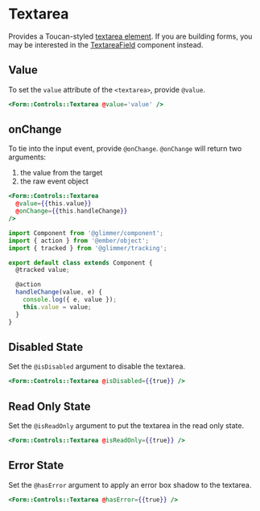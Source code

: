 # Textarea

Provides a Toucan-styled [textarea element](https://developer.mozilla.org/en-US/docs/Web/HTML/Element/textarea). If you are building forms, you may be interested in the [TextareaField](./textarea-field) component instead.

## Value

To set the `value` attribute of the `<textarea>`, provide `@value`.

```hbs
<Form::Controls::Textarea @value='value' />
```

## onChange

To tie into the input event, provide `@onChange`. `@onChange` will return two arguments:

1. the value from the target
2. the raw event object

```hbs
<Form::Controls::Textarea
  @value={{this.value}}
  @onChange={{this.handleChange}}
/>
```

```js
import Component from '@glimmer/component';
import { action } from '@ember/object';
import { tracked } from '@glimmer/tracking';

export default class extends Component {
  @tracked value;

  @action
  handleChange(value, e) {
    console.log({ e, value });
    this.value = value;
  }
}
```

## Disabled State

Set the `@isDisabled` argument to disable the textarea.

```hbs
<Form::Controls::Textarea @isDisabled={{true}} />
```

## Read Only State

Set the `@isReadOnly` argument to put the textarea in the read only state.

```hbs
<Form::Controls::Textarea @isReadOnly={{true}} />
```

## Error State

Set the `@hasError` argument to apply an error box shadow to the textarea.

```hbs
<Form::Controls::Textarea @hasError={{true}} />
```
